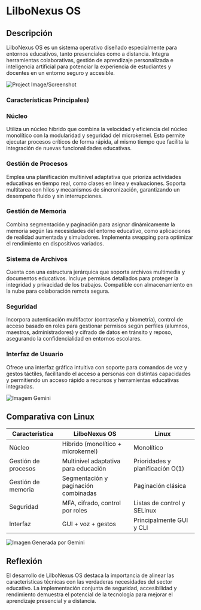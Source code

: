 # LilboNexus OS

## Descripción  
LilboNexus OS es un sistema operativo diseñado especialmente para entornos educativos, tanto presenciales como a distancia. Integra herramientas colaborativas, gestión de aprendizaje personalizada e inteligencia artificial para potenciar la experiencia de estudiantes y docentes en un entorno seguro y accesible.

![Project Image/Screenshot](https://i.ibb.co/3ySB6Bfd/Picsart-25-10-24-09-30-22-579.jpg)
### Características Principales)

### Núcleo  
Utiliza un núcleo híbrido que combina la velocidad y eficiencia del núcleo monolítico con la modularidad y seguridad del microkernel. Esto permite ejecutar procesos críticos de forma rápida, al mismo tiempo que facilita la integración de nuevas funcionalidades educativas.

### Gestión de Procesos  
Emplea una planificación multinivel adaptativa que prioriza actividades educativas en tiempo real, como clases en línea y evaluaciones. Soporta multitarea con hilos y mecanismos de sincronización, garantizando un desempeño fluido y sin interrupciones.

### Gestión de Memoria  
Combina segmentación y paginación para asignar dinámicamente la memoria según las necesidades del entorno educativo, como aplicaciones de realidad aumentada y simuladores. Implementa swapping para optimizar el rendimiento en dispositivos variados.

### Sistema de Archivos  
Cuenta con una estructura jerárquica que soporta archivos multimedia y documentos educativos. Incluye permisos detallados para proteger la integridad y privacidad de los trabajos. Compatible con almacenamiento en la nube para colaboración remota segura.

### Seguridad  
Incorpora autenticación multifactor (contraseña y biometría), control de acceso basado en roles para gestionar permisos según perfiles (alumnos, maestros, administradores) y cifrado de datos en tránsito y reposo, asegurando la confidencialidad en entornos escolares.

### Interfaz de Usuario  
Ofrece una interfaz gráfica intuitiva con soporte para comandos de voz y gestos táctiles, facilitando el acceso a personas con distintas capacidades y permitiendo un acceso rápido a recursos y herramientas educativas integradas.

![Imagem Gemini](https://i.ibb.co/6RLs2BHf/Gemini-Generated-Image-iaay4kiaay4kiaay-1.png)

## Comparativa con Linux

| Característica      | LilboNexus OS                      | Linux                     |
|---------------------|----------------------------------|---------------------------|
| Núcleo              | Híbrido (monolítico + microkernel) | Monolítico                |
| Gestión de procesos  | Multinivel adaptativa para educación | Prioridades y planificación O(1) |
| Gestión de memoria   | Segmentación y paginación combinadas | Paginación clásica       |
| Seguridad           | MFA, cifrado, control por roles  | Listas de control y SELinux |
| Interfaz            | GUI + voz + gestos               | Principalmente GUI y CLI  |

![Imagen Generada por Gemini](https://i.ibb.co/5XPmY5GN/Gemini-Generated-Image-iaay4kiaay4kiaay.png)
## Reflexión  
El desarrollo de LilboNexus OS destaca la importancia de alinear las características técnicas con las verdaderas necesidades del sector educativo. La implementación conjunta de seguridad, accesibilidad y rendimiento demuestra el potencial de la tecnología para mejorar el aprendizaje presencial y a distancia.
